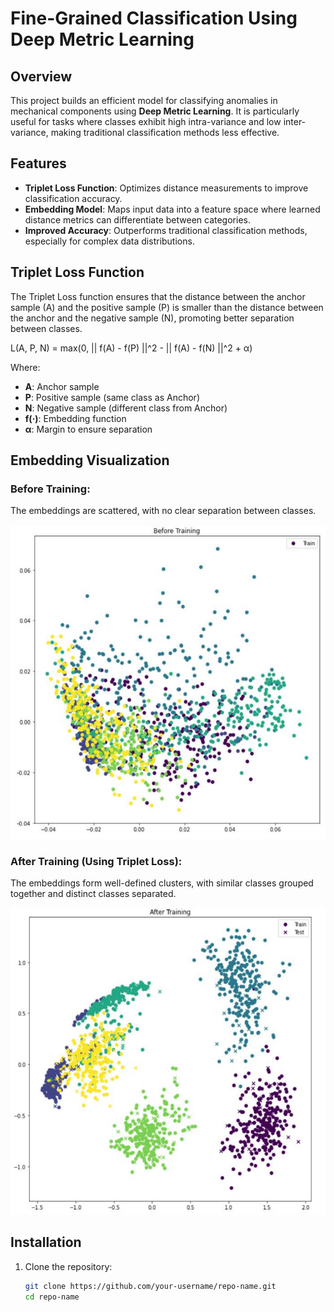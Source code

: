 # Fine-Grained Classification Using Deep Metric Learning

## Overview
This project builds an efficient model for classifying anomalies in mechanical components using **Deep Metric Learning**. It is particularly useful for tasks where classes exhibit high intra-variance and low inter-variance, making traditional classification methods less effective.

## Features
- **Triplet Loss Function**: Optimizes distance measurements to improve classification accuracy.
- **Embedding Model**: Maps input data into a feature space where learned distance metrics can differentiate between categories.
- **Improved Accuracy**: Outperforms traditional classification methods, especially for complex data distributions.

## Triplet Loss Function

The Triplet Loss function ensures that the distance between the anchor sample (A) and the positive sample (P) is smaller than the distance between the anchor and the negative sample (N), promoting better separation between classes.

L(A, P, N) = max(0, || f(A) - f(P) ||^2 - || f(A) - f(N) ||^2 + α)

Where:
- **A**: Anchor sample
- **P**: Positive sample (same class as Anchor)
- **N**: Negative sample (different class from Anchor)
- **f(·)**: Embedding function
- **α**: Margin to ensure separation

## Embedding Visualization

### Before Training:
The embeddings are scattered, with no clear separation between classes.

![Embedding Before Training](Before_training.PNG)

### After Training (Using Triplet Loss):
The embeddings form well-defined clusters, with similar classes grouped together and distinct classes separated.

![Embedding After Training](After_training.PNG)

## Installation
1. Clone the repository:
   ```bash
   git clone https://github.com/your-username/repo-name.git
   cd repo-name

